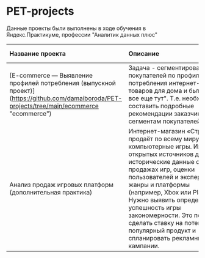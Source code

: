 # PET-projects

Данные проекты были выполнены в ходе обучения в Яндекс.Практикуме, профессии "Аналитик данных плюс"

| Название проекта|Описание  | Навыки и инструменты |
|:--------------- |:---------------| :-------------|
| [E-commerce — Выявление профилей потребления (выпускной проект)] (https://github.com/damaiboroda/PET-projects/tree/main/ecommerce "ecommerce")| Задача - сегментировать покупателей по профилю потребления интернет-магазина товаров для дома и быта "Пока все еще тут". Т.е. необходимо составить подробные рекомендации заказчику по сегментам покупателей.| Matplotlib, Pandas, Python, Scikit-learn, Seaborn, кластеризация |
Анализ продаж игровых платформ (дополнительная практика) | Интернет-магазин «Стримчик» продаёт по всему миру компьютерные игры. Из открытых источников доступны исторические данные о продажах игр, оценки пользователей и экспертов, жанры и платформы (например, Xbox или PlayStation). Нужно выявить определяющие успешность игры закономерности. Это позволит сделать ставку на потенциально популярный продукт и спланировать рекламные кампании. | Matplotlib, Pandas, Python, Scikit-learn
